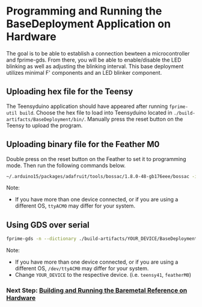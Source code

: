 # Programming and Running the BaseDeployment Application on Hardware
The goal is to be able to establish a connection bewteen a microcontroller and fprime-gds. From there, you will be able to enable/disable the LED blinking as well as adjusting the blinking interval. This base deployment utilizes minimal F' components and an LED blinker component.

## Uploading hex file for the Teensy
The Teensyduino application should have appeared after running `fprime-util build`. Choose the hex file to load into Teensyduino located in `./build-artifacts/BaseDeployment/bin/`. Manually press the reset button on the Teensy to upload the program.

## Uploading binary file for the Feather M0
Double press on the reset button on the Feather to set it to programming mode. Then run the following commands below.

```sh
~/.arduino15/packages/adafruit/tools/bossac/1.8.0-48-gb176eee/bossac -i -d --port=ttyACM0 -U -i --offset=0x2000 -w -v ./build-artifacts/featherM0/BaseDeployment/bin/BaseDeployment.bin -R

```
Note:
  - If you have more than one device connected, or if you are using a different OS, `ttyACM0` may differ for your system.

## Using GDS over serial
```sh
fprime-gds -n --dictionary ./build-artifacts/YOUR_DEVICE/BaseDeployment/dict/BaseDeploymentTopologyAppDictionary.xml --comm-adapter uart --uart-device /dev/ttyACM0 --uart-baud 115200
```
Note:
  - If you have more than one device connected, or if you are using a different OS, `/dev/ttyACM0` may differ for your system.
  - Change `YOUR_DEVICE` to the respective device. (i.e. `teensy41`, `featherM0`)

### Next Step: [Building and Running the Baremetal Reference on Hardware](./run-baremetal-reference.md)